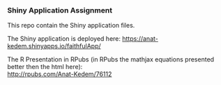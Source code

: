 ### Shiny Application Assignment  

This repo contain the Shiny application files.  

The Shiny application is deployed here:
https://anat-kedem.shinyapps.io/faithfulApp/

The R Presentation in RPubs (in RPubs the mathjax equations presented better then the html here):  
http://rpubs.com/Anat-Kedem/76112
